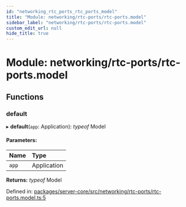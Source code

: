```yaml
---
id: "networking_rtc_ports_rtc_ports_model"
title: "Module: networking/rtc-ports/rtc-ports.model"
sidebar_label: "networking/rtc-ports/rtc-ports.model"
custom_edit_url: null
hide_title: true
---
```


# Module: networking/rtc-ports/rtc-ports.model

## Functions

### default

▸ **default**(`app`: Application): *typeof* Model

#### Parameters:

Name | Type |
:------ | :------ |
`app` | Application |

**Returns:** *typeof* Model

Defined in: [packages/server-core/src/networking/rtc-ports/rtc-ports.model.ts:5](https://github.com/xr3ngine/xr3ngine/blob/716a06460/packages/server-core/src/networking/rtc-ports/rtc-ports.model.ts#L5)
